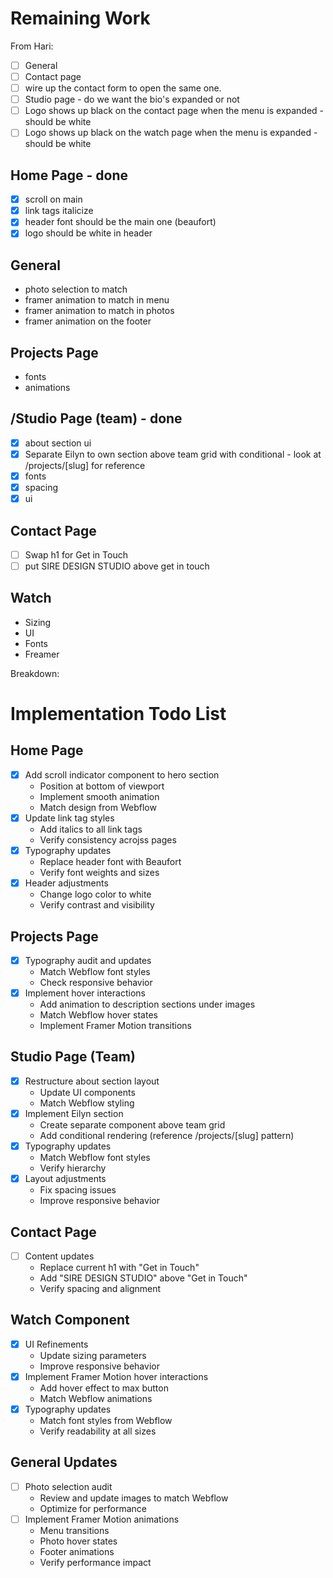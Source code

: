 # Remaining Work 
From Hari: 
- [ ] General
- [ ] Contact page
- [ ]  wire up the contact form to open the same one.
- [ ] Studio page - do we want the bio's expanded or not
- [ ] Logo shows up black on the contact page when the menu is expanded - should be white
- [ ] Logo shows up black on the watch page when the menu is expanded - should be white

## Home Page - done
- [x] scroll on main
- [x] link tags italicize 
- [x] header font should be the main one (beaufort)
- [x] logo should be white in header

## General

- photo selection to match
- framer animation to match in menu
- framer animation to match in photos
- framer animation on the footer

## Projects Page

- fonts
- animations

## /Studio Page (team) - done
- [x] about section ui
- [x] Separate Eilyn to own section above team grid with conditional - look at /projects/[slug] for reference
- [x] fonts
- [x] spacing
- [x] ui

## Contact Page
- [ ] Swap h1 for Get in Touch
- [ ] put SIRE DESIGN STUDIO above get in touch
## Watch

- Sizing
- UI
- Fonts
- Freamer

Breakdown:

# Implementation Todo List

## Home Page

- [x] Add scroll indicator component to hero section
  - Position at bottom of viewport
  - Implement smooth animation
  - Match design from Webflow
- [x] Update link tag styles
  - Add italics to all link tags
  - Verify consistency acrojss pages
- [x] Typography updates
  - Replace header font with Beaufort
  - Verify font weights and sizes
- [x] Header adjustments
  - Change logo color to white
  - Verify contrast and visibility

## Projects Page

- [x] Typography audit and updates
  - Match Webflow font styles
  - Check responsive behavior
- [x] Implement hover interactions
  - Add animation to description sections under images
  - Match Webflow hover states
  - Implement Framer Motion transitions

## Studio Page (Team)

- [x] Restructure about section layout
  - Update UI components
  - Match Webflow styling
- [x] Implement Eilyn section
  - Create separate component above team grid
  - Add conditional rendering (reference /projects/[slug] pattern)
- [x] Typography updates
  - Match Webflow font styles
  - Verify hierarchy
- [x] Layout adjustments
  - Fix spacing issues
  - Improve responsive behavior

## Contact Page

- [ ] Content updates
  - Replace current h1 with "Get in Touch"
  - Add "SIRE DESIGN STUDIO" above "Get in Touch"
  - Verify spacing and alignment

## Watch Component

- [x] UI Refinements
  - Update sizing parameters
  - Improve responsive behavior
- [x] Implement Framer Motion hover interactions
  - Add hover effect to max button
  - Match Webflow animations
- [x] Typography updates
  - Match font styles from Webflow
  - Verify readability at all sizes

## General Updates

- [ ] Photo selection audit
  - Review and update images to match Webflow
  - Optimize for performance
- [ ] Implement Framer Motion animations
  - Menu transitions
  - Photo hover states
  - Footer animations
  - Verify performance impact
